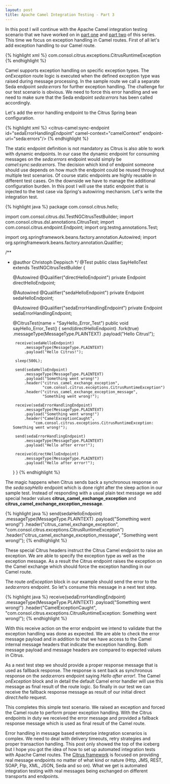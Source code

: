 ```yaml
---
layout: post
title: Apache Camel Integration Testing - Part 3
---
```


In this post I will continue with the Apache Camel integration testing scenario that we have worked on in
<a href="http://christophd.github.io/camel-testing-part-1/" title="Part 1" target="_blank">part one</a> and
<a href="http://christophd.github.io/camel-testing-part-2/" title="Part 2" target="_blank">part two</a> of this series.
This time we focus on exception handling in Camel routes. First of all let's add exception handling to our Camel route.

{% highlight xml %}
<camelContext id="camelContext" xmlns="http://camel.apache.org/schema/spring">
  <route id="helloRoute">
    <from uri="direct:hello"/>
    <to uri="seda:sayHello" pattern="InOut"/>
    <onException>
      <exception>com.consol.citrus.exceptions.CitrusRuntimeException</exception>
      <to uri="seda:errors"/>
    </onException>
  </route>
</camelContext>
{% endhighlight %}

Camel supports exception handling on specific exception types. The _onException_ route logic is executed when the defined exception type was raised
during message processing. In the sample route we call a separate Seda endpoint _seda:errors_ for further exception handling. The challenge for our
test scenario is obvious. We need to force this error handling and we need to make sure that the Seda endpoint _seda:errors_ has been called accordingly.

Let's add the error handling endpoint to the Citrus Spring bean configuration.

{% highlight xml %}
<citrus-camel:sync-endpoint id="sedaErrorHandlingEndpoint"
                       camel-context="camelContext"
                       endpoint-uri="seda:errors"/>
{% endhighlight %}

The static endpoint definition is not mandatory as Citrus is also able to work with dynamic endpoints. In our case the dynamic endpoint for consuming messages on
the _seda:errors_ endpoint would simply be _camel:sync:seda:errors_. The decision which kind of endpoint someone should use depends
on how much the endpoint could be reused throughout multiple test scenarios. Of course static endpoints are highly reusable in different test cases. On the downside
we have to manage the additional configuration burden. In this post I will use the static endpoint that is injected to the test case via Spring's autowiring mechanism.
Let's write the integration test.

{% highlight java %}
package com.consol.citrus.hello;

import com.consol.citrus.dsl.TestNGCitrusTestBuilder;
import com.consol.citrus.dsl.annotations.CitrusTest;
import com.consol.citrus.endpoint.Endpoint;
import org.testng.annotations.Test;

import org.springframework.beans.factory.annotation.Autowired;
import org.springframework.beans.factory.annotation.Qualifier;

/**
 * @author Christoph Deppisch
 */
@Test
public class SayHelloTest extends TestNGCitrusTestBuilder {

    @Autowired
    @Qualifier("directHelloEndpoint")
    private Endpoint directHelloEndpoint;

    @Autowired
    @Qualifier("sedaHelloEndpoint")
    private Endpoint sedaHelloEndpoint;

    @Autowired
    @Qualifier("sedaErrorHandlingEndpoint")
    private Endpoint sedaErrorHandlingEndpoint;

    @CitrusTest(name = "SayHello_Error_Test")
    public void sayHello_Error_Test() {
        send(directHelloEndpoint)
            .fork(true)
            .messageType(MessageType.PLAINTEXT)
            .payload("Hello Citrus!");

        receive(sedaHelloEndpoint)
            .messageType(MessageType.PLAINTEXT)
            .payload("Hello Citrus!");

        sleep(500L);

        send(sedaHelloEndpoint)
            .messageType(MessageType.PLAINTEXT)
            .payload("Something went wrong!")
            .header("citrus_camel_exchange_exception",
                    "com.consol.citrus.exceptions.CitrusRuntimeException")
            .header("citrus_camel_exchange_exception_message",
                    "Something went wrong!");

        receive(sedaErrorHandlingEndpoint)
            .messageType(MessageType.PLAINTEXT)
            .payload("Something went wrong!")
            .header("CamelExceptionCaught",
                "com.consol.citrus.exceptions.CitrusRuntimeException: Something went wrong!");

        send(sedaErrorHandlingEndpoint)
            .messageType(MessageType.PLAINTEXT)
            .payload("Hello after error!");

        receive(directHelloEndpoint)
            .messageType(MessageType.PLAINTEXT)
            .payload("Hello after error!");
    }
}
{% endhighlight %}

The magic happens when Citrus sends back a synchronous response on the _seda:sayHello_ endpoint which is done right after the sleep action in our sample test.
Instead of responding with a usual plain text message we add special header values __citrus_camel_exchange_exception__ and __citrus_camel_exchange_exception_message__.

{% highlight java %}
send(sedaHelloEndpoint)
    .messageType(MessageType.PLAINTEXT)
    .payload("Something went wrong!")
    .header("citrus_camel_exchange_exception",
            "com.consol.citrus.exceptions.CitrusRuntimeException")
    .header("citrus_camel_exchange_exception_message",
            "Something went wrong!");
{% endhighlight %}

These special Citrus headers instruct the Citrus Camel endpoint to raise an exception. We are able to specify the exception type as well as the exception message. As a result
the Citrus endpoint raises the exception on the Camel exchange which should force the exception handling in our Camel route.

The route _onException_ block in our example should send the error to the _seda:errors_ endpoint. So let's consume this message in a next test step.

{% highlight java %}
receive(sedaErrorHandlingEndpoint)
    .messageType(MessageType.PLAINTEXT)
    .payload("Something went wrong!")
    .header("CamelExceptionCaught",
        "com.consol.citrus.exceptions.CitrusRuntimeException: Something went wrong!");
{% endhighlight %}

With this receive action on the error endpoint we intend to validate that the exception handling was done as expected. We are able to check the error message payload and in addition
to that we have access to the Camel internal message headers that indicate the exception handling. Both message payload and message headers are compared to expected values in Citrus.

As a next test step we should provide a proper response message that is used as fallback response. The response is sent back as synchronous response on the _seda:errors_ endpoint saying _Hello after error!_.
The Camel _onException_ block and in detail the default Camel error handler will use this message as final result of the route logic. So finally in our test we can receive the fallback response message as result
of our initial direct _direct:hello_ request.

This completes this simple test scenario. We raised an exception and forced the Camel route to perform proper exception handling. With the Citrus endpoints in duty we received the error message and provided a fallback
response message which is used as final result of the Camel route.

Error handling in message based enterprise integration scenarios is complex. We need to deal with delivery timeouts, retry strategies and proper transaction handling. This post only showed the top of the iceberg but I hope
you got the idea of how to set up automated integration tests with Apache Camel routes. The <a href="http://www.citrusframework.org" title="Citrus framework" target="_blank">Citrus framework</a> is focused on providing real message endpoints no matter of what kind or nature (Http, JMS, REST, SOAP, Ftp, XML, JSON,
Seda and so on). What we get is automated integration testing with real messages being exchanged on different transports and endpoints.
